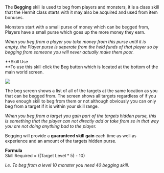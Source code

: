 ---
---
The **Begging** skill is used to beg from players and monsters, it is a class skill that the Hermit class starts with it may also be acquired and used from item bonuses.  
  
Monsters start with a small purse of money which can be begged from, Players have a small purse which goes up the more money they earn.  
  
_When you beg from a player you take money from this purse until it is empty, the Player purse is seperate from the held funds of that player so by begging from someone you will never actually make them poor._

**Skill Use  
**To use this skill click the Beg button which is located at the bottom of the main world screen.

[![](https://lohcdn.com/images/t_begging.jpg)](https://lohcdn.com/images/begging.jpg)

The beg screen shows a list of all of the targets at the same location as you that can be begged from. The screen shows all targets regardless of if you have enough skill to beg from them or not although obviously you can only beg from a target if it is within your skill range.

_When you beg from a target you gain part of the targets hidden purse, this is something that the player can not directly add or take from so in that way you are not doing anything bad to the player._

Begging will provide a **guaranteed skill gain** each time as well as experience and an amount of the targets hidden purse.

**Formula**  
Skill Required = ((Target Level \* 5) - 10)

_i.e. To beg from a level 10 monster you need 40 begging skill._